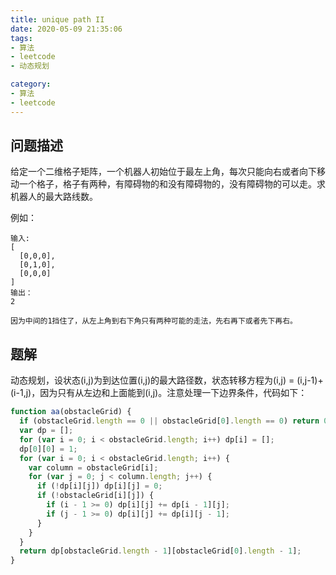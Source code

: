 ```yaml
---
title: unique path II
date: 2020-05-09 21:35:06
tags:
- 算法
- leetcode
- 动态规划

category:
- 算法
- leetcode
---
```

## 问题描述
给定一个二维格子矩阵，一个机器人初始位于最左上角，每次只能向右或者向下移动一个格子，格子有两种，有障碍物的和没有障碍物的，没有障碍物的可以走。求机器人的最大路线数。

例如：
```
输入:
[
  [0,0,0],
  [0,1,0],
  [0,0,0]
]
输出：
2

因为中间的1挡住了，从左上角到右下角只有两种可能的走法，先右再下或者先下再右。
```

## 题解
动态规划，设状态(i,j)为到达位置(i,j)的最大路径数，状态转移方程为(i,j) = (i,j-1)+(i-1,j)，因为只有从左边和上面能到(i,j)。注意处理一下边界条件，代码如下：
```js
function aa(obstacleGrid) {
  if (obstacleGrid.length == 0 || obstacleGrid[0].length == 0) return 0;
  var dp = [];
  for (var i = 0; i < obstacleGrid.length; i++) dp[i] = [];
  dp[0][0] = 1;
  for (var i = 0; i < obstacleGrid.length; i++) {
    var column = obstacleGrid[i];
    for (var j = 0; j < column.length; j++) {
      if (!dp[i][j]) dp[i][j] = 0;
      if (!obstacleGrid[i][j]) {
        if (i - 1 >= 0) dp[i][j] += dp[i - 1][j];
        if (j - 1 >= 0) dp[i][j] += dp[i][j - 1];
      }
    }
  }
  return dp[obstacleGrid.length - 1][obstacleGrid[0].length - 1];
}
```